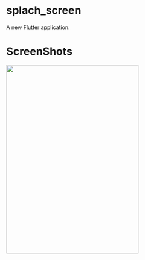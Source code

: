 # splach_screen

A new Flutter application.

# ScreenShots

<img src ="https://user-images.githubusercontent.com/73787635/102109743-34455280-3e56-11eb-9588-e6786c5814e2.png" height = 500, width = 350/>
